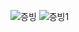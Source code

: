 ![증빙](https://user-images.githubusercontent.com/72604908/225980233-a24e8843-873d-42a2-a8e7-28e365a3a56b.PNG)
![증빙1](https://user-images.githubusercontent.com/72604908/225980239-d4592bd8-e93a-4715-ba52-e66c1c2084f6.PNG)
